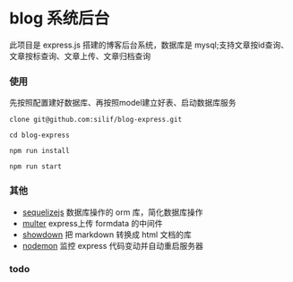 # blog 系统后台
此项目是 express.js 搭建的博客后台系统，数据库是 mysql;支持文章按id查询、文章按标查询、文章上传、文章归档查询
### 使用
先按照配置建好数据库、再按照model建立好表、启动数据库服务
```git 
clone git@github.com:silif/blog-express.git
```
```
cd blog-express
```
```
npm run install
```
```
npm run start
```

### 其他
- [sequelizejs](https://github.com/sequelize/sequelize) 数据库操作的 orm 库，简化数据库操作
- [multer](https://github.com/expressjs/multer) express上传 formdata 的中间件
- [showdown](https://github.com/showdownjs/showdown) 把 markdown 转换成 html 文档的库
- [nodemon](https://github.com/remy/nodemon) 监控 express 代码变动并自动重启服务器
### todo
